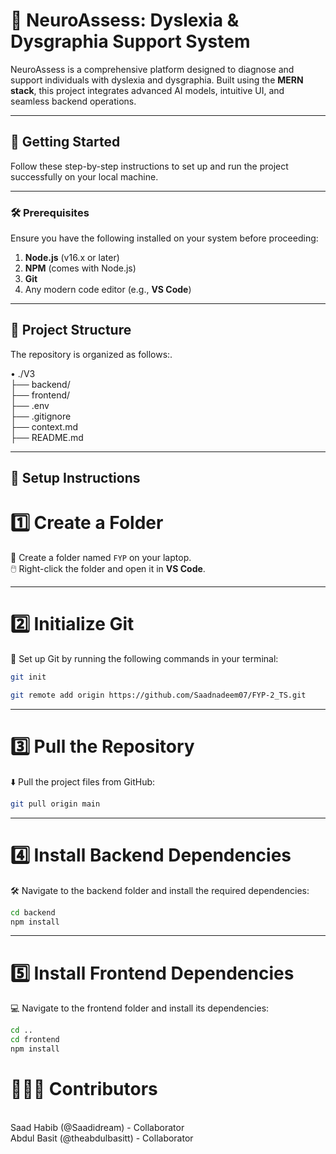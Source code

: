 # 🧠 NeuroAssess: Dyslexia & Dysgraphia Support System

NeuroAssess is a comprehensive platform designed to diagnose and support individuals with dyslexia and dysgraphia. Built using the **MERN stack**, this project integrates advanced AI models, intuitive UI, and seamless backend operations.

---

## 🚀 **Getting Started**

Follow these step-by-step instructions to set up and run the project successfully on your local machine.

---

### 🛠️ **Prerequisites**

Ensure you have the following installed on your system before proceeding:

1. **Node.js** (v16.x or later)
2. **NPM** (comes with Node.js)
3. **Git**
4. Any modern code editor (e.g., **VS Code**)

---

## 📂 **Project Structure**

The repository is organized as follows:.

• ./V3  
 ├── backend/  
 ├── frontend/  
 ├── .env  
 ├── .gitignore  
 ├── context.md  
 ├── README.md

---

## 🚩 **Setup Instructions**

# 1️⃣ **Create a Folder**

📂 Create a folder named `FYP` on your laptop.  
🖱️ Right-click the folder and open it in **VS Code**.

---

# 2️⃣ **Initialize Git**

🔗 Set up Git by running the following commands in your terminal:

```bash
git init
```

```bash
git remote add origin https://github.com/Saadnadeem07/FYP-2_TS.git
```

---

# 3️⃣ **Pull the Repository**

⬇️ Pull the project files from GitHub:

```bash
git pull origin main
```

---

# 4️⃣ **Install Backend Dependencies**

🛠️ Navigate to the backend folder and install the required dependencies:

```bash
cd backend
npm install
```

---

# 5️⃣ **Install Frontend Dependencies**

💻 Navigate to the frontend folder and install its dependencies:

```bash
cd ..
cd frontend
npm install
```

# 🧑‍🤝‍🧑 Contributors

<br>
Saad Habib (@Saadidream) - Collaborator
<br>
Abdul Basit (@theabdulbasitt) - Collaborator
